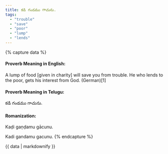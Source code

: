 ```yaml
---
title: కడి గండము గాచును.
tags:
  - "trouble"
  - "save"
  - "poor"
  - "lump"
  - "lends"
---
```


{% capture data %}
#### Proverb Meaning in English:
A lump of food [given in charity] will save you from trouble.
He who lends to the poor, gets his interest from God. (German)[1]

#### Proverb Meaning in Telugu:
కడి గండము గాచును.

#### Romanization:
Kaḍi gaṇḍamu gācunu.

Kadi gandamu gacunu.
{% endcapture %}

{{ data | markdownify }}

